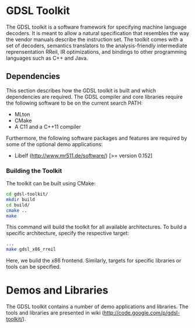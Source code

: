 # GDSL Toolkit

The GDSL toolkit is a software framework for specifying machine language
decoders. It is meant to allow a natural specification that resembles the way
the vendor manuals describe the instruction set. The toolkit comes with a set
of decoders, semantics translators to the analysis-friendly intermediate
reprensentation RReil, IR optimizations, and bindings to other programming
languages such as C++ and Java.

## Dependencies

This section describes how the GDSL toolkit is built and which dependencies
are required. The GDSL compiler and core libraries require the following
software to be on the current search PATH:

* MLton
* CMake
* A C11 and a C++11 compiler 

Furthermore, the following software packages and features are required by some
of the optional demo applications:

* Libelf (http://www.mr511.de/software/) [>= version 0.152] 

### Building the Toolkit

The toolkit can be built using CMake:

```bash
cd gdsl-toolkit/
mkdir build
cd build/
cmake ..
make
```

This command will build the toolkit for all available architectures. To build a
specific architecture, specify the respective target:

```bash
...
make gdsl_x86_rreil
```

Here, we build the x86 frontend. Similarly, targets for specific libraries or
tools can be specified.

# Demos and Libraries

The GDSL toolkit contains a number of demo applications and libraries. The tools
and libraries are presented in wiki (http://code.google.com/p/gdsl-toolkit/).

